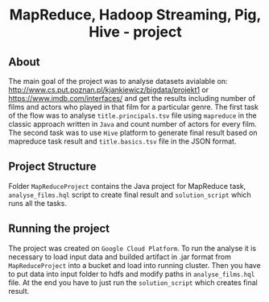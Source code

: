 <h1 align="center">
    MapReduce, Hadoop Streaming, Pig, Hive - project
</h1>

## About
The main goal of the project was to analyse datasets avialable on: http://www.cs.put.poznan.pl/kjankiewicz/bigdata/projekt1 or https://www.imdb.com/interfaces/ and get the results including number of films and actors who played in that film for a particular genre. The first task of the flow was to analyse `title.principals.tsv` file using `mapreduce` in the classic approach written in `Java` and count number of actors for every film. The second task was to use `Hive` platform to generate final result based on mapreduce task result and `title.basics.tsv` file in the JSON format.


## Project Structure
Folder `MapReduceProject` contains the Java project for MapReduce task, `analyse_films.hql` script to create final result and `solution_script` which runs all the tasks.

## Running the project
The project was created on `Google Cloud Platform`. To run the analyse it is necessary to load input data and builded artifact in .jar format from `MapReduceProject` into a bucket and load into running cluster. Then you have to put data into input folder to hdfs and modify paths in `analyse_films.hql` file. At the end you have to just run the `solution_script` which creates final result.